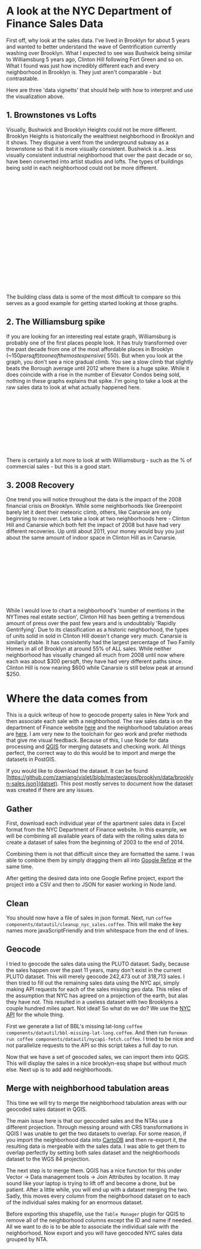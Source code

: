 # A look at the NYC Department of Finance Sales Data

First off, why look at the sales data. I've lived in Brooklyn
for about 5 years and wanted to better understand the wave of
Gentrification currently washing over Brooklyn. What I expected to see
was Bushwick being similar to Williamsburg 5 years ago, Clinton Hill
following Fort Green and so on. What I found was just how incredibly
different each and every neighborhood in Brooklyn is. They just aren't
comparable - but contrastable.

Here are three 'data vignetts' that should help with how to interpret
and use the visualization above.

## 1. Brownstones vs Lofts

Visually, Bushwick and Brooklyn Heights could not be more
different. Brooklyn Heights is historically the wealthiest
neighborhood in Brooklyn and it shows. They disguise a vent from the
underground subway as a brownstone so that it is more visually
consistent. Bushwick is a…less visually consistent industrial
neighborhood that over the past decade or so, have been converted into
artist studios and lofts. The types of buildings being sold in each
neighborhood could not be more different.

<div class="svg-container">
<svg id="heights-building-class" class="stacked-area-chart svg-building-class" />
<svg id="bushwick-building-class" class="stacked-area-chart svg-building-class" />
</div>

The building class data is some of the most difficult to compare so
this serves as a good example for getting started looking at those
graphs.


## 2. The Williamsburg spike

If you are looking for an interesting real estate graph, Williamsburg
is probably one of the first places people look. It has truly
transformed over the past decade from one of the most affordable
places in Brooklyn (~$150 per sqft) to one of the most expensive
(~$550). But when you look at the graph, you don't see a nice gradual
climb. You see a slow climb that slightly beats the Borough average
until 2012 where there is a huge spike. While it does coincide with a
rise in the number of Elevator Condos being sold, nothing in these
graphs explains that spike. I'm going to take a look at the raw sales
data to look at what actually happened here.

<div class="svg-container third-width">
<svg id="williamsburg-sales" class="svg-line-graph third-width" />
</div>

There is certainly a lot more to look at with Williamsburg - such as
the % of commercial sales - but this is a good start.

## 3. 2008 Recovery

One trend you will notice throughout the data is the impact
of the 2008 financial crisis on Brooklyn. While some neighborhoods
like Greenpoint barely let it dent their meteoric climb, others, like
Canarsie are only beginning to recover. Lets take a look at two
neighborhoods here - Clinton Hill and Canarsie which both felt the
impact of 2008 but have had very different recoveries. Up until about
2011, your money would buy you just about the same amount of indoor
space in Clinton Hill as in Canarsie.

<div class="svg-container third-width">
<svg id="clinton-price" class="svg-line-graph third-width" />
</div>

While I would love to chart a neighborhood's 'number of mentions in
the NYTimes real estate section', Clinton Hill has been getting a
tremendous amount of press over the past few years and is undoubtably
'Rapidly Gentrifying'. Due to its classification as a historic
neighborhood, the types of units solid in sold in Clinton Hill doesn't
change very much. Canarsie is similarly stable. It has consistently
had the largest percentage of Two Family Homes in all of Brooklyn at
around 55% of ALL sales. While neither neighborhood has visually
changed all much from 2008 until now where each was about $300
persqft, they have had very different paths since. Clinton Hill is now
nearing $600 while Canarsie is still below peak at around $250.

# Where the data comes from

This is a quick writeup of how to geocode property sales in New York
and then associate each sale with a neighborhood. The raw sales data
is on the department of Finance website
[here](http://www.nyc.gov/html/dof/html/property/rolling_sales_data.shtml)
and the neighborhood tabulation areas are
[here](http://www.nyc.gov/html/dcp/html/bytes/dwn_nynta.shtml). I am
very new to the toolchain for geo work and prefer methods that give me
visual feedback. Because of this, I use Node for data processing and
[QGIS](http://www.qgis.org/en/site/) for merging datasets and checking
work. All things perfect, the correct way to do this would be to
import and merge the datasets in PostGIS.

If you would like to download the dataset. It can be found
[https://github.com/zamiang/vislet/blob/master/apps/brooklyn/data/brooklyn-sales.json](datset). This
post mostly serves to document how the dataset was created if there
are any issues.

## Gather

First, download each individual year of the apartment sales data in
Excel format from the NYC Department of Finance website. In this
example, we will be combining all available years of data with the
rolling sales data to create a dataset of sales from the beginning of
2003 to the end of 2014.

Combining them is not that difficult since they are formatted the
same. I was able to combine them by simply dragging them all into
[Google Refine](https://github.com/OpenRefine) at the same time.

After getting the desired data into one Google Refine project, export
the project into a CSV and then to JSON for easier working in Node
land.

## Clean

You should now have a file of sales in json format. Next, run `coffee
components/datautil/cleanup_nyc_sales.coffee`. This will make the key
names more javaScriptFriendly and trim whitespace from the end of
lines.

## Geocode

I tried to geocode the sales data using the PLUTO dataset. Sadly,
because the sales happen over the past 11 years, many don't exist in
the current PLUTO dataset. This will merely geocode 242,473 out of
318,713 sales. I then tried to fill out the remaining sales data using
the NYC api, simply making API requests for each of the sales missing
geo data. This relies of the assumption that NYC has agreed on a
projection of the earth, but alas they have not. This resulted in a
useless dataset with two Brooklyns a couple hundred miles apart. Not
ideal! So what do we do? We use the
[NYC API](https://api.cityofnewyork.us/geoclient/v1/doc) for the whole
thing.

First we generate a list of BBL's missing lat-long `coffee
components/datautil/bbl-missing-lat-long.coffee`. And then run
`foreman run coffee components/datautil/nycapi-fetch.coffee`. I tried
to be nice and not parallelize requests to the API so this script
takes a full day to run.

Now that we have a set of geocoded sales, we can import them into
QGIS. This will display the sales in a nice brooklyn-esq shape but
without much else. Next up is to add add neighborhoods.

## Merge with neighborhood tabulation areas

This time we will try to merge the neighborhood tabulation areas with
our geocoded sales dataset in QGIS.

The main issue here is that our geocoded sales and the NTAs use a
different projection. Through messing around with CRS transformations
in QGIS I was unable to get the two datasets to overlap. For some
reason, if you import the neighborhood data into
[CartoDB](https://cartodb.com/) and then re-export it, the resulting
data is mergeable with the sales data. I was able to get them to
overlap perfectly by setting both sales dataset and the neighborhoods
dataset to the WGS 84 projection.

The next step is to merge them. QGIS has a nice function for this
under Vector -> Data management tools -> Join Attributes by
location. It may sound like your laptop is trying to lift off and
become a drone, but be patient. After a little while, you will end up
with a dataset merging the two. Sadly, this moves every column from
the neighborhood dataset on to each of the individual sales making for
an enormous dataset.

Before exporting this shapefile, use the `Table Manager` plugin for
QGIS to remove all of the neighborhood columns except the ID and name
if needed. All we want to do is to be able to associate the individual
sale with the neighborhood. Now export and you will have geocoded NYC
sales data grouped by NTA.
